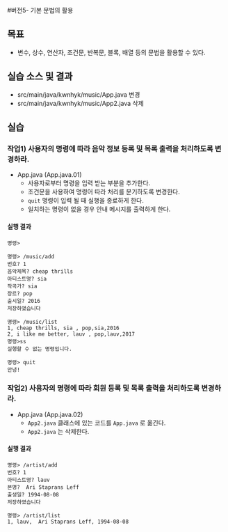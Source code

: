 #버전5- 기본 문법의 활용

##  목표

- 변수, 상수, 연산자, 조건문, 반복문, 블록, 배열 등의 문법을 활용할 수 있다.

## 실습 소스 및 결과

- src/main/java/kwnhyk/music/App.java 변경
- src/main/java/kwnhyk/music/App2.java 삭제


## 실습

### 작업1) 사용자의 명령에 따라 음악 정보 등록 및 목록 출력을 처리하도록 변경하라.

- App.java (App.java.01)
    - 사용자로부터 명령을 입력 받는 부분을 추가한다.
    - 조건문을 사용하여 명령어 따라 처리를 분기하도록 변경한다.
    - `quit` 명령이 입력 될 때 실행을 종료하게 한다.
    - 일치하는 명령이 없을 경우 안내 메시지를 출력하게 한다.

#### 실행 결과

```
명령>

명령> /music/add
번호? 1
음악제목? cheap thrills
아티스트명? sia
작곡가? sia
장르? pop
출시일? 2016
저장하였습니다

명령> /music/list
1, cheap thrills, sia , pop,sia,2016
2, i like me better, lauv , pop,lauv,2017
명령>ss
실행할 수 없는 명령입니다.

명령> quit
안녕!
```

### 작업2) 사용자의 명령에 따라 회원 등록 및 목록 출력을 처리하도록 변경하라.

- App.java (App.java.02)
    - `App2.java` 클래스에 있는 코드를 `App.java` 로 옮긴다.
    - `App2.java` 는 삭제한다.

#### 실행 결과

```
명령> /artist/add
번호? 1
아티스트명? lauv
본명?  Ari Staprans Leff
출생일? 1994-08-08
저장하였습니다

명령> /artist/list
1, lauv,  Ari Staprans Leff, 1994-08-08
```

